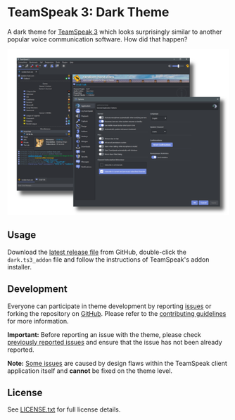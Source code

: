 TeamSpeak 3: Dark Theme
=======================

A dark theme for [TeamSpeak 3][1] which looks surprisingly similar to another popular voice
communication software. How did that happen?

![Dark Theme Preview][2]

Usage
-----

Download the [latest release file][3] from GitHub, double-click the `dark.ts3_addon` file and follow
the instructions of TeamSpeak's addon installer.

Development
-----------

Everyone can participate in theme development by reporting [issues][4] or forking the repository on
[GitHub][5]. Please refer to the [contributing guidelines][6] for more information.

**Important:** Before reporting an issue with the theme, please check [previously reported issues][4]
and ensure that the issue has not been already reported.

**Note:** [Some issues][7] are caused by design flaws within the TeamSpeak client application itself
and **cannot** be fixed on the theme level.

License
-------

See [LICENSE.txt][8] for full license details.

[1]: https://teamspeak.com
[2]: docs/screenshot_style.png "Dark Theme Preview"
[3]: https://github.com/randomhost/teamspeak-dark/releases/latest
[4]: https://github.com/randomhost/teamspeak-dark/issues
[5]: https://github.com/randomhost/teamspeak-dark/
[6]: CONTRIBUTING.md
[7]: https://github.com/randomhost/teamspeak-dark/issues?q=is%3Aissue+is%3Aopen+label%3Aupstream
[8]: LICENSE.txt

